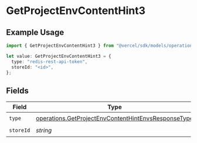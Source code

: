 # GetProjectEnvContentHint3

## Example Usage

```typescript
import { GetProjectEnvContentHint3 } from "@vercel/sdk/models/operations/getprojectenv.js";

let value: GetProjectEnvContentHint3 = {
  type: "redis-rest-api-token",
  storeId: "<id>",
};
```

## Fields

| Field                                                                                                                      | Type                                                                                                                       | Required                                                                                                                   | Description                                                                                                                |
| -------------------------------------------------------------------------------------------------------------------------- | -------------------------------------------------------------------------------------------------------------------------- | -------------------------------------------------------------------------------------------------------------------------- | -------------------------------------------------------------------------------------------------------------------------- |
| `type`                                                                                                                     | [operations.GetProjectEnvContentHintEnvsResponseType](../../models/operations/getprojectenvcontenthintenvsresponsetype.md) | :heavy_check_mark:                                                                                                         | N/A                                                                                                                        |
| `storeId`                                                                                                                  | *string*                                                                                                                   | :heavy_check_mark:                                                                                                         | N/A                                                                                                                        |
